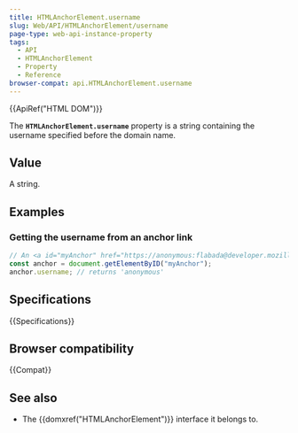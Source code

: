 ```yaml
---
title: HTMLAnchorElement.username
slug: Web/API/HTMLAnchorElement/username
page-type: web-api-instance-property
tags:
  - API
  - HTMLAnchorElement
  - Property
  - Reference
browser-compat: api.HTMLAnchorElement.username
---
```


{{ApiRef("HTML DOM")}}

The **`HTMLAnchorElement.username`** property is a
string containing the username specified before the domain name.

## Value

A string.

## Examples

### Getting the username from an anchor link

```js
// An <a id="myAnchor" href="https://anonymous:flabada@developer.mozilla.org/en-US/docs/HTMLAnchorElement"> element is in the document
const anchor = document.getElementByID("myAnchor");
anchor.username; // returns 'anonymous'
```

## Specifications

{{Specifications}}

## Browser compatibility

{{Compat}}

## See also

- The {{domxref("HTMLAnchorElement")}} interface it belongs to.
